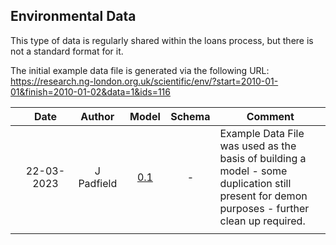 ## Environmental Data
This type of data is regularly shared within the loans process, but there is not a standard format for it.

The initial example data file is generated via the following URL: https://research.ng-london.org.uk/scientific/env/?start=2010-01-01&finish=2010-01-02&data=1&ids=116

| | Date  | Author | Model | Schema | Comment |
| :-----------: | :-----------: | :-----------: | :-----------: | :-----------: | ----------- |
| | 22-03-2023 | J Padfield | [0.1](https://national-gallery.github.io/dynamic-modelling/?url=https://raw.githubusercontent.com/E-RIHS/hs-interoperability/main/Technique/Environmental%20Data/Environmental%20Data%20-%20Model%20-%20V0.1.tsv)  | - | Example Data File was used as the basis of building a model - some duplication still present for demon purposes - further clean up required. |
| | <img width=325 /> |<img width=175 /> | <img width=60 /> | <img width=60 /> | <img width=500 /> |
